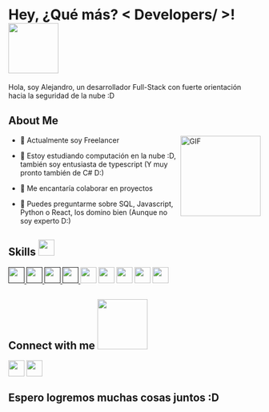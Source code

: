 

<h1> Hey, ¿Qué más? < Developers/ >! <img src = "https://media0.giphy.com/media/KDDpcKigbfFpnejZs6/giphy.gif?cid=ecf05e47oy6f4zjs8g1qoiystc56cu7r9tb8a1fe76e05oty&rid=giphy.gif" width = 100px>

 </h1>
<p align='center'>
</p>
<p align="center">
</p>



<div size='20px'> Hola, soy Alejandro, un desarrollador Full-Stack con fuerte orientación hacia la seguridad de la nube :D
</div>

<h2> About Me </h2>
   <img align="right" alt="GIF" height="160px"  src="https://media.giphy.com/media/du3J3cXyzhj75IOgvA/giphy.gif" />

- 🔭  Actualmente soy Freelancer
  
- 🌱 Estoy estudiando computación en la nube :D, también soy entusiasta de typescript (Y muy pronto también de C# D:)
  
- 👯 Me encantaría colaborar en proyectos
  
- 💬 Puedes preguntarme sobre SQL, Javascript, Python o React, los domino bien (Aunque no soy experto D:)
  

<h2> Skills <img src = "https://media2.giphy.com/media/QssGEmpkyEOhBCb7e1/giphy.gif?cid=ecf05e47a0n3gi1bfqntqmob8g9aid1oyj2wr3ds3mg700bl&rid=giphy.gif" width = 32px> </h2>
<a href=  > <img width ='32px' src ='https://raw.githubusercontent.com/rahulbanerjee26/githubAboutMeGenerator/main/icons/python.svg'> </a>
<a href=  > <img width ='32px' src ='https://raw.githubusercontent.com/rahulbanerjee26/githubAboutMeGenerator/main/icons/reactjs.svg'> </a>
<a href=  > <img width ='32px' src ='https://raw.githubusercontent.com/rahulbanerjee26/githubAboutMeGenerator/main/icons/javascript.svg'> </a>
<a href=  > <img width ='32px' src ='https://raw.githubusercontent.com/rahulbanerjee26/githubAboutMeGenerator/main/icons/css.svg'> </a>
<a href="#"><img width="32px" color='Blue' src="https://raw.githubusercontent.com/simple-icons/simple-icons/develop/icons/typescript.svg"></a>
<a href="#"><img width="32px" src="https://raw.githubusercontent.com/simple-icons/simple-icons/develop/icons/tailwindcss.svg"></a>
<a href="#"><img width="32px" src="https://raw.githubusercontent.com/simple-icons/simple-icons/develop/icons/express.svg"></a>
<a href="#"><img width="32px" src="https://raw.githubusercontent.com/simple-icons/simple-icons/develop/icons/nodedotjs.svg"></a>
<a href="#"><img width="32px" src="https://raw.githubusercontent.com/simple-icons/simple-icons/develop/icons/linux.svg"></a>

<h2> Connect with me <img src='https://raw.githubusercontent.com/ShahriarShafin/ShahriarShafin/main/Assets/handshake.gif' width="100px"> </h2>
<a href = 'www.linkedin.com/in/alejandro-testa-0347a9257'> <img width = '32px' align= 'center' src="https://raw.githubusercontent.com/rahulbanerjee26/githubAboutMeGenerator/main/icons/linked-in-alt.svg"/></a> 
<a href ='https://github.com/tezzzta' > <img width = '32px' align= 'center' src="https://raw.githubusercontent.com/rahulbanerjee26/githubAboutMeGenerator/main/icons/github.svg"/></a>
  
<br>
<h2> Espero logremos muchas cosas juntos :D</h2>
<br>
  <br>
  


<br>
